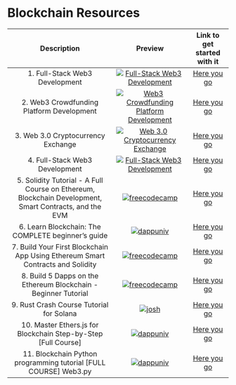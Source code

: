 # Blockchain Resources

|Description | Preview   | Link to get started with it   |
| :------------: | :------------: | :------------: |
|  1. Full-Stack Web3 Development| <center> [![Full-Stack Web3 Development](https://i.ytimg.com/vi/gyMwXuJrbJQ/mqdefault.jpg "Full-Stack Web3 Development")](https://www.youtube.com/watch?v=gyMwXuJrbJQ "Full-Stack Web3 Development") <center>  | [Here you go](https://www.youtube.com/watch?v=gyMwXuJrbJQ)
|  2. Web3 Crowdfunding Platform Development| <center> [![Web3 Crowdfunding Platform Development](https://user-images.githubusercontent.com/81804004/224605757-578529c6-016f-4e18-a5a9-f44267854b84.png "Web3 Crowdfunding Platform Development")](https://youtu.be/BDCT6TYLYdI "Web3 Crowdfunding Platform Development") <center>  | [Here you go](https://youtu.be/BDCT6TYLYdI)
|  3. Web 3.0 Cryptocurrency Exchange| <center> [![Web 3.0 Cryptocurrency Exchange](https://user-images.githubusercontent.com/81804004/224606630-3fd9fbc1-50a6-4029-badd-53a09a834ddf.png "Web 3.0 Cryptocurrency Exchange")](https://youtu.be/Y89q6T1r1Yg "Web 3.0 Cryptocurrency Exchange") <center>  | [Here you go](https://youtu.be/Y89q6T1r1Yg)
|  4. Full-Stack Web3 Development| <center> [![Full-Stack Web3 Development](https://i.ytimg.com/vi/gyMwXuJrbJQ/mqdefault.jpg)](https://www.youtube.com/watch?v=gyMwXuJrbJQ "Full-Stack Web3 Development") <center>  | [Here you go](https://www.youtube.com/watch?v=gyMwXuJrbJQ)
|  5. Solidity Tutorial - A Full Course on Ethereum, Blockchain Development, Smart Contracts, and the EVM| <center> [![freecodecamp](https://i.ytimg.com/vi/ipwxYa-F1uY/hq720.jpg)](https://www.youtube.com/watch?v=ipwxYa-F1uY) <center>  | [Here you go](https://www.youtube.com/watch?v=ipwxYa-F1uY)
|  6. Learn Blockchain: The COMPLETE beginner’s guide| <center> [![dappuniv](https://i.ytimg.com/vi/99pYGpTWcXM/hq720.jpg)](https://www.youtube.com/watch?v=99pYGpTWcXM) <center>  | [Here you go](https://www.youtube.com/watch?v=99pYGpTWcXM)
|  7. Build Your First Blockchain App Using Ethereum Smart Contracts and Solidity| <center> [![freecodecamp](https://i.ytimg.com/vi/coQ5dg8wM2o/hq720.jpg)](https://www.youtube.com/watch?v=coQ5dg8wM2o) <center>  | [Here you go](https://www.youtube.com/watch?v=coQ5dg8wM2o)
|  8. Build 5 Dapps on the Ethereum Blockchain - Beginner Tutorial| <center> [![freecodecamp](https://i.ytimg.com/vi/8wMKq7HvbKw/hq720.jpg)](https://www.youtube.com/watch?v=8wMKq7HvbKw) <center>  | [Here you go](https://www.youtube.com/watch?v=8wMKq7HvbKw)
|  9. Rust Crash Course Tutorial for Solana| <center> [![josh](https://i.ytimg.com/vi/-AAtfPHEMbA/hq720.jpg)](https://www.youtube.com/watch?v=-AAtfPHEMbA&list=PL53JxaGwWUqCr3xm4qvqbgpJ4Xbs4lCs7) <center>  | [Here you go](https://www.youtube.com/watch?v=-AAtfPHEMbA&list=PL53JxaGwWUqCr3xm4qvqbgpJ4Xbs4lCs7)
|  10. Master Ethers.js for Blockchain Step-by-Step [Full Course]| <center> [![dappuniv](https://i.ytimg.com/vi/yk7nVp5HTCk/hq720.jpg)](https://www.youtube.com/watch?v=yk7nVp5HTCk) <center>  | [Here you go](https://www.youtube.com/watch?v=yk7nVp5HTCk)
|  11. Blockchain Python programming tutorial [FULL COURSE] Web3.py| <center> [![dappuniv](https://i.ytimg.com/vi/pZSegEXtgAE/hq720.jpg)](https://www.youtube.com/watch?v=pZSegEXtgAE) <center>  | [Here you go](https://www.youtube.com/watch?v=pZSegEXtgAE)